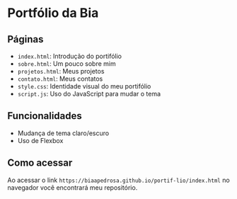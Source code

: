 # Portfólio da Bia

## Páginas
- `index.html`: Introdução do portifólio
- `sobre.html`: Um pouco sobre mim
- `projetos.html`: Meus projetos
- `contato.html`: Meus contatos
- `style.css`: Identidade visual do meu portifólio
- `script.js`: Uso do JavaScript para mudar o tema

## Funcionalidades
- Mudança de tema claro/escuro
- Uso de Flexbox

## Como acessar
Ao acessar o link `https://biaapedrosa.github.io/portif-lio/index.html` no navegador você encontrará meu repositório.

